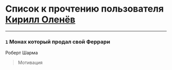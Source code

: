 # Список к прочтению пользователя [Кирилл Оленёв](http://vk.com/id79697787)
---

### `1` Монах который продал свой Феррари
Роберт Шарма
> Мотивация

